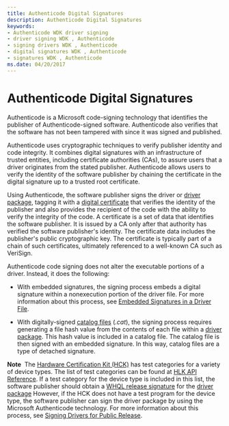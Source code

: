 ```yaml
---
title: Authenticode Digital Signatures
description: Authenticode Digital Signatures
keywords:
- Authenticode WDK driver signing
- driver signing WDK , Authenticode
- signing drivers WDK , Authenticode
- digital signatures WDK , Authenticode
- signatures WDK , Authenticode
ms.date: 04/20/2017
---
```


# Authenticode Digital Signatures


Authenticode is a Microsoft code-signing technology that identifies the publisher of Authenticode-signed software. Authenticode also verifies that the software has not been tampered with since it was signed and published.

Authenticode uses cryptographic techniques to verify publisher identity and code integrity. It combines digital signatures with an infrastructure of trusted entities, including certificate authorities (CAs), to assure users that a driver originates from the stated publisher. Authenticode allows users to verify the identity of the software publisher by chaining the certificate in the digital signature up to a trusted root certificate.

Using Authenticode, the software publisher signs the driver or [driver package](driver-packages.md), tagging it with a [digital certificate](digital-certificates.md) that verifies the identity of the publisher and also provides the recipient of the code with the ability to verify the integrity of the code. A certificate is a set of data that identifies the software publisher. It is issued by a CA only after that authority has verified the software publisher's identity. The certificate data includes the publisher's public cryptographic key. The certificate is typically part of a chain of such certificates, ultimately referenced to a well-known CA such as VeriSign.

Authenticode code signing does not alter the executable portions of a driver. Instead, it does the following:

-   With embedded signatures, the signing process embeds a digital signature within a nonexecution portion of the driver file. For more information about this process, see [Embedded Signatures in a Driver File](embedded-signatures-in-a-driver-file.md).

-   With digitally-signed [catalog files](catalog-files.md) (*.cat*), the signing process requires generating a file hash value from the contents of each file within a [driver package](driver-packages.md). This hash value is included in a catalog file. The catalog file is then signed with an embedded signature. In this way, catalog files are a type of detached signature.

**Note**  The [Hardware Certification Kit (HCK)](/previous-versions/windows/hardware/hck/jj124227(v=vs.85)) has test categories for a variety of device types. The list of test categories can be found at [HLK API Reference](/windows-hardware/test/hlk/api/hlk-api-reference). If a test category for the device type is included in this list, the software publisher should obtain a [WHQL release signature](whql-release-signature.md) for the [driver package](driver-packages.md) However, if the HCK does not have a test program for the device type, the software publisher can sign the driver package by using the Microsoft Authenticode technology. For more information about this process, see [Signing Drivers for Public Release](signing-drivers-for-public-release--windows-vista-and-later-.md).

 


